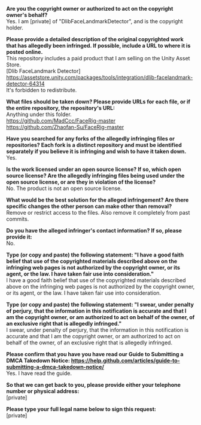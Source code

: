 **Are you the copyright owner or authorized to act on the copyright owner's behalf?**   
Yes. I am [private] of "DlibFaceLandmarkDetector", and is the copyright holder.

**Please provide a detailed description of the original copyrighted work that has allegedly been infringed. If possible, include a URL to where it is posted online.**   
This repository includes a paid product that I am selling on the Unity Asset Store.   
[Dlib FaceLandmark Detector] 
https://assetstore.unity.com/packages/tools/integration/dlib-facelandmark-detector-64314   
It's forbidden to redistribute.

**What files should be taken down? Please provide URLs for each file, or if the entire repository, the repository's URL:**   
Anything under this folder.  
https://github.com/MadCcc/FaceRig-master   
https://github.com/Zhaofan-Su/FaceRig-master

**Have you searched for any forks of the allegedly infringing files or repositories? Each fork is a distinct repository and must be identified separately if you believe it is infringing and wish to have it taken down.**   
Yes.

**Is the work licensed under an open source license? If so, which open source license? Are the allegedly infringing files being used under the open source license, or are they in violation of the license?**   
No. The product is not an open source license.

**What would be the best solution for the alleged infringement? Are there specific changes the other person can make other than removal?**   
Remove or restrict access to the files. Also remove it completely from past commits.

**Do you have the alleged infringer's contact information? If so, please provide it:**   
No.

**Type (or copy and paste) the following statement: "I have a good faith belief that use of the copyrighted materials described above on the infringing web pages is not authorized by the copyright owner, or its agent, or the law. I have taken fair use into consideration."**   
I have a good faith belief that use of the copyrighted materials described above on the infringing web pages is not authorized by the copyright owner, or its agent, or the law. I have taken fair use into consideration.

**Type (or copy and paste) the following statement: "I swear, under penalty of perjury, that the information in this notification is accurate and that I am the copyright owner, or am authorized to act on behalf of the owner, of an exclusive right that is allegedly infringed."**   
I swear, under penalty of perjury, that the information in this notification is accurate and that I am the copyright owner, or am authorized to act on behalf of the owner, of an exclusive right that is allegedly infringed.

**Please confirm that you have you have read our Guide to Submitting a DMCA Takedown Notice: https://help.github.com/articles/guide-to-submitting-a-dmca-takedown-notice/**    
Yes. I have read the guide. 

**So that we can get back to you, please provide either your telephone number or physical address:**   
[private]

**Please type your full legal name below to sign this request:**   
[private]
